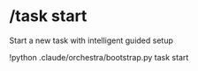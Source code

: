 # /task start

Start a new task with intelligent guided setup

!python .claude/orchestra/bootstrap.py task start